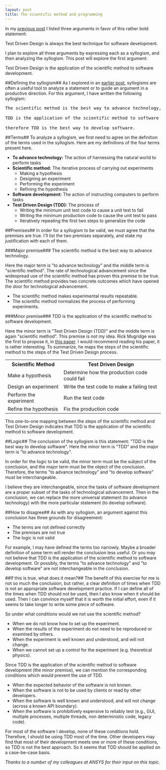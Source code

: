```yaml
---
layout: post
title: The scientific method and programming
---
```


In my [previous post](/the-best-way-develop-software/) I listed three arguments in favor of this rather bold statement:

Test Driven Design is always the best technique for software development.

I plan to explore all three arguments by expressing each as a syllogism, and then analyzing the syllogism. This post will explore the first argument:

Test Driven Design is the application of the scientific method to software development.

##Defining the syllogism##
As I explored in an [earlier post](/a-brief-introduction-to-syllogisms/), syllogisms are often a useful tool to analyze a statement or to guide an argument in a productive direction. For this argument, I have written the following syllogism:

<pre>
The scientific method is the best way to advance technology,

TDD is the application of the scientific method to software development,

therefore TDD is the best way to develop software.
</pre>

##Terms##
To analyze a syllogism, we first need to agree on the definition of the terms used in the syllogism. Here are my definitions of the four terms present here.

* **To advance technology:** The action of harnessing the natural world to perform tasks
* **Scientific method:** The iterative process of carrying out experiments
  * Making a hypothesis
  * Designing an experiment
  * Performing the experiment
  * Refining the hypothesis
* **Software development:** The action of instructing computers to perform tasks
* **Test Driven Design (TDD):** The process of
  * Writing the minimum unit test code to cause a unit test to fail
  * Writing the minimum production code to cause the unit test to pass
  * Iteratively repeating the first two steps to generalize the code

##Premises##
In order for a syllogism to be valid, we must agree that the premises are true. I'll list the two premises separately, and state my justification with each of them.

###Major premise###
The scientific method is the best way to advance technology.

Here the major term is "to advance technology" and the middle term is "scientific method". The rate of technological advancement since the widespread use of the scientific method has proven this premise to be true. The scientific method provides two concrete outcomes which have opened the door for technological advancement.

* The scientific method makes experimental results repeatable.
* The scientific method normalizes the process of performing experiments.

###Minor premise###
TDD is the application of the scientific method to software development.

Here the minor term is "Test Driven Design (TDD)" and the middle term is again "scientific method". This premise is not my idea. Rick Mugridge was the first to propose it, in [this paper](http://agile2003.agilealliance.org/files/P6Paper.pdf). I would recommend reading his paper, it is rather interesting. To summarize, he maps the steps of the scientific method to the steps of the Test Driven Design process.

<center>
<table class="gridtable">
    <tr>
        <th>Scientific Method</th>
        <th>Test Driven Design</th>
    </tr>
    <tr>
        <td>Make a hypothesis</td>
        <td>Determine how the production code could fail</td>
    </tr>
    <tr>
        <td>Design an experiment</td>
        <td>Write the test code to make a failing test</td>
    </tr>
    <tr>
        <td>Perform the experiment</td>
        <td>Run the test code</td>
    </tr>
    <tr>
        <td>Refine the hypothesis</td>
        <td>Fix the production code</td>
    </tr>
</table>
</center>

This one-to-one mapping between the steps of the scientific method and Test Driven Design indicates that TDD is the application of the scientific method to software development.

##Logic##
The conclusion of the syllogism is this statement: "TDD is the best way to develop software". Here the minor term is "TDD" and the major term is "to advance technology".

In order for the logic to be valid, the minor term must be the subject of the conclusion, and the major term must be the object of the conclusion. Therefore, the terms "to advance technology" and "to develop software" must be interchangeable.

I believe they  are interchangeable, since the tasks of software development are a proper subset of the tasks of technological advancement. Then in the conclusion, we can replace the more universal statement (to advance technology) with the more particular statement (to develop software).

##How to disagree##
As with any syllogism, an argument against this conclusion has three grounds for disagreement:

* The terms are not defined correctly
* The premises are not true
* The logic is not valid

For example, I may have defined the terms too narrowly. Maybe a broader definition of some term will render the conclusion less useful. Or you may not believe that TDD is the application of the scientific method to software development. Or possibly, the terms "to advance technology" and "to develop software" are not interchangeable in the conclusion.

##If this is true, what does it mean?##
The benefit of this exercise for me is not so much the conclusion, but rather, a clear definition of times when TDD is not an appropriate software development practice. If I can define all of the times when TDD should not be used, then I also know when it should be used. Then I can convince myself that it is worth the initial effort, even if it seems to take longer to write some piece of software.

So under what conditions would we not use the scientific method?

* When we do not know how to set up the experiment.
* When the results of the experiment do not need to be reproduced or examined by others.
* When the experiment is well known and understood, and will not change.
* When we cannot set up a control for the experiment (e.g. theoretical physics).

Since TDD is the application of the scientific method to software development (the minor premise), we can mention the corresponding conditions which would prevent the use of TDD.

* When the expected behavior of the software is not known.
* When the software is not to be used by clients or read by other developers.
* When the software is well known and understood, and will not change (across a known API boundary).
* When the software is prohibitively expensive to reliably test (e.g., GUI, multiple processes, multiple threads, non deterministic code, legacy code).

For most of the software I develop, none of these conditions hold. Therefore, I should be using TDD most of the time. Other developers may find that most of their development meets one or more of these conditions, so TDD is not the best approach. So it seems that TDD should be applied on a case-be-case basis.

_Thanks to a number of my colleagues at ANSYS for their input on this topic._
